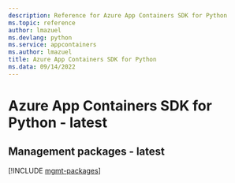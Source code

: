 ```yaml
---
description: Reference for Azure App Containers SDK for Python
ms.topic: reference
author: lmazuel
ms.devlang: python
ms.service: appcontainers
ms.author: lmazuel
title: Azure App Containers SDK for Python
ms.data: 09/14/2022
---
```

# Azure App Containers SDK for Python - latest

## Management packages - latest
[!INCLUDE [mgmt-packages](app-containers-mgmt-index.md)]